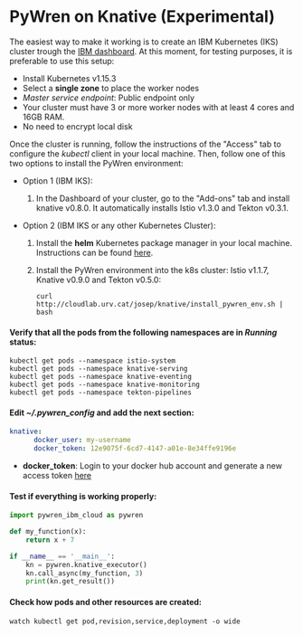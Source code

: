 # PyWren on Knative (Experimental)

The easiest way to make it working is to create an IBM Kubernetes (IKS) cluster trough the [IBM dashboard](https://cloud.ibm.com/kubernetes/landing). At this moment, for testing purposes, it is preferable to use this setup:
- Install Kubernetes v1.15.3
- Select a **single zone** to place the worker nodes
- *Master service endpoint*: Public endpoint only
- Your cluster must have 3 or more worker nodes with at least 4 cores and 16GB RAM.
- No need to encrypt local disk

Once the cluster is running, follow the instructions of the "Access" tab to configure the *kubectl* client in your local machine. Then, follow one of this two options to install the PyWren environment:

  - Option 1 (IBM IKS):

    1. In the Dashboard of your cluster, go to the "Add-ons" tab and install knative v0.8.0. It automatically installs Istio v1.3.0 and Tekton v0.3.1.


  - Option 2 (IBM IKS or any other Kubernetes Cluster):

    1. Install the **helm** Kubernetes package manager in your local machine. Instructions can be found [here](https://github.com/helm/helm#install).

    2. Install the PyWren environment into the k8s cluster: Istio v1.1.7, Knative v0.9.0 and Tekton v0.5.0:
        ```
        curl http://cloudlab.urv.cat/josep/knative/install_pywren_env.sh | bash
        ```


#### Verify that all the pods from the following namespaces are in *Running* status: 
```
kubectl get pods --namespace istio-system
kubectl get pods --namespace knative-serving
kubectl get pods --namespace knative-eventing
kubectl get pods --namespace knative-monitoring
kubectl get pods --namespace tekton-pipelines
```


#### Edit *~/.pywren_config* and add the next section:

```yaml
knative:
      docker_user: my-username
      docker_token: 12e9075f-6cd7-4147-a01e-8e34ffe9196e
```
- **docker_token**: Login to your docker hub account and generate a new access token [here](https://hub.docker.com/settings/security)



#### Test if everything is working properly:

```python
import pywren_ibm_cloud as pywren

def my_function(x):
    return x + 7

if __name__ == '__main__':
    kn = pywren.knative_executor()
    kn.call_async(my_function, 3)
    print(kn.get_result())
```


#### Check how pods and other resources are created:

```
watch kubectl get pod,revision,service,deployment -o wide
```